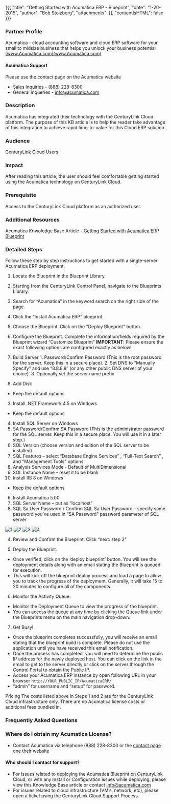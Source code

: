{{{
  "title": "Getting Started with Acumatica ERP - Blueprint",
  "date": "1-20-2015",
  "author": "Bob Stolzberg",
  "attachments": [],
  "contentIsHTML": false
}}}

### Partner Profile
Acumatica - cloud accounting software and cloud ERP software for your small to midsize business that helps you unlock your business potential [www.Acumatica.com](www.Acumatica.com)

#### Acumatica Support
Please use the contact page on the Acumatica website
* Sales Inquiries - (888) 228-8300
* General Inqueries - info@acumatica.com

### Description
Acumatica has integrated their technology with the CenturyLink Cloud platform.  The purpose of this KB article is to help the reader take advantage of this integration to achieve rapid time-to-value for this Cloud ERP solution.

### Audience
CenturyLink Cloud Users

### Impact
After reading this article, the user should feel comfortable getting started using the Acumatica technology on CenturyLink Cloud.

### Prerequisite
Access to the CenturyLink Cloud platform as an authorized user.

### Additional Resources
Acumatica Knwoledge Base Article - [Getting Started with Acumatica ERP Blueprint](http://adn.acumatica.com/forums/topic/getting-started-acumatica-erp-centurylink/)

### Detailed Steps
Follow these step by step instructions to get started with a single-server Acumatica ERP deployment.

1. Locate the Blueprint in the Blueprint Library.
  1. Starting from the CenturyLink Control Panel, navigate to the Blueprints Library.
  2. Search for “Acumatica” in the keyword search on the right side of the page.
  3. Click the “Install Acumatica ERP” blueprint.

2. Choose the Blueprint. Click on the "Deploy Blueprint" button.

3. Configure the Blueprint. Complete the information/fields required by the Blueprint wizard “Customize Blueprint” **IMPORTANT**: Please ensure the exact following options are configured exactly as below!
  1. Build Server
    1. Password/Confirm Password (This is the root password for the server. Keep this in a secure place).
    2. Set DNS to “Manually Specify” and use “8.8.8.8” (or any other public DNS server of your choice).
    3. Optionally set the server name prefix
  2. Add Disk
   * Keep the default options
  3. Install .NET Framework 4.5 on Windows
   * Keep the default options
  4. Install SQL Server on Windows
   1. SA Password/Confirm SA Password (This is the administrator password for the SQL server. Keep this in a secure place.  You will use it in a later step.)
   2. SQL Version (choose version and edition of the SQL server to be installed)
   3. SQL Features – select “Database Engine Services” , “Full-Text Search” , and "Management Tools" options
   4. Analysis Services Mode - Default of MultiDimensional
   5. SQL Instance Name – reset it to be blank
  5. Install IIS 8 on Windows
   * Keep the default options
  6. Install Acumatica 5.00
   1. SQL Server Name – put as “localhost"
   2. SQL Sa User Password / Confirm SQL Sa User Password – specify same password you’ve used in “SA Password” password parameter of SQL server

   ![1](https://t3n.zendesk.com/attachments/token/SzfpY0EDxNDyztCdxjf9gUgwW/?name=3a.jpg)
   ![2](https://t3n.zendesk.com/attachments/token/3PstPEmgkoEFZhC5M7dbjbHGK/?name=3b.jpg)
   ![3](https://t3n.zendesk.com/attachments/token/9uQRt7ejpG9mEUJQzSorh0gNp/?name=3c.jpg)
   ![4](https://t3n.zendesk.com/attachments/token/wK25ntXhIdg1n9Tem1gddrG9I/?name=3d.jpg)

4. Review and Confirm the Blueprint. Click “next: step 2”

5. Deploy the Blueprint.
  * Once verified, click on the ‘deploy blueprint’ button. You will see the deployment details along with an email stating the Blueprint is queued for execution.
  * This will kick off the blueprint deploy process and load a page to allow you to track the progress of the deployment. Generally, it will take 15 to 20 minutes to configure all of the components.

6. Monitor the Activity Queue.
  * Monitor the Deployment Queue to view the progress of the blueprint.
  * You can access the queue at any time by clicking the Queue link under the Blueprints menu on the main navigation drop-down.

7. Get Busy!
  * Once the blueprint completes successfully, you will receive an email stating that the blueprint build is complete. Please do not use the application until you have received this email notification.
  * Once the process has completed ­ you will need to determine the public IP address for the newly deployed host. You can click on the link in the email to get to the server directly or click on the server through the Control Portal to obtain the Public IP.
  * Access your Acumatica ERP instance by open following URL in your browser `http://YOUR_PUBLIC_IP/AcumaticaERP/`
  * “admin” for username and “setup” for password.

Pricing
The costs listed above in Steps 1 and 2 are for the CenturyLink Cloud infrastructure only.  There are no Acumatica license costs or additional fees bundled in.



### Frequently Asked Questions
### Where do I obtain my Acumatica License?
  * Contact Acumatica via telephone (888) 228-8300 or the [contact page](http://www.acumatica.com/contact-sales/) one their website
#### Who should I contact for support?
  * For issues related to deploying the Acumatica Blueprint on CenturyLink Cloud, or with any Install or Configuration issues while deploying, please view this Knowledge Base article or contact info@acumatica.com
  * For issues related to cloud infrastructure (VM’s, network, etc), please open a ticket using the CenturyLink Cloud Support Process.



